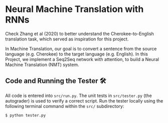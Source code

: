 # Neural Machine Translation with RNNs

<div>

Check Zhang et al (2020) to better understand the Cherokee-to-English translation task, which served as inspiration for this project.

In Machine Translation, our goal is to convert a sentence from the source language (e.g. Cherokee) to the target language (e.g. English). In this Project, we implement a Seq2Seq network with attention, to build a Neural Machine Translation (NMT) system.

## Code and Running the Tester 🛠️

All code is entered into `src/run.py`. The unit tests in `src/tester.py` (the autograder) is used to verify a correct script. Run the tester locally using the following terminal command within the `src/` subdirectory:

```bash
$ python tester.py
```
